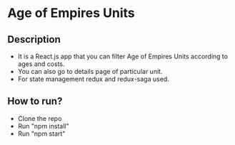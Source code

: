 # Age of Empires Units

## Description

- It is a React.js app that you can filter Age of Empires Units according to ages and costs.
- You can also go to details page of particular unit.
- For state management redux and redux-saga used.

## How to run?

- Clone the repo
- Run "npm install"
- Run "npm start"

